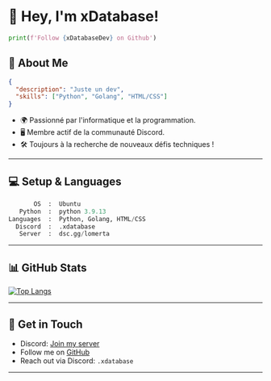 # 👋 Hey, I'm xDatabase!

```python
print(f'Follow {xDatabaseDev} on Github')
```

## 🚀 About Me

```json
{
  "description": "Juste un dev",
  "skills": ["Python", "Golang", "HTML/CSS"]
}
```

- 🌍 Passionné par l'informatique et la programmation.
- 🖥️ Membre actif de la communauté Discord.
- 🛠️ Toujours à la recherche de nouveaux défis techniques !

---

## 💻 Setup & Languages

```python
       OS  :  Ubuntu
   Python  :  python 3.9.13
Languages  :  Python, Golang, HTML/CSS
  Discord  :  .xdatabase
   Server  :  dsc.gg/lomerta
```

---

## 📊 GitHub Stats



[![Top Langs](https://github-readme-stats.vercel.app/api/top-langs/?username=xDatabaseDev&layout=compact&theme=radical)](https://github.com/anuraghazra/github-readme-stats)

---

## 🔗 Get in Touch

- Discord: [Join my server](https://dsc.gg/lomerta)
- Follow me on [GitHub](https://github.com/xDatabaseDev)
- Reach out via Discord: `.xdatabase`

---
